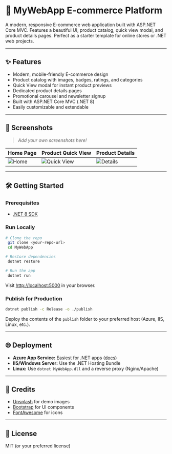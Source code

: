 ﻿# 🛒 MyWebApp E-commerce Platform

A modern, responsive E-commerce web application built with ASP.NET Core MVC. Features a beautiful UI, product catalog, quick view modal, and product details pages. Perfect as a starter template for online stores or .NET web projects.

---
 
## ✨ Features

- Modern, mobile-friendly E-commerce design
- Product catalog with images, badges, ratings, and categories  
- Quick View modal for instant product previews
- Dedicated product details pages
- Promotional carousel and newsletter signup
- Built with ASP.NET Core MVC (.NET 8)
- Easily customizable and extendable

---

## 🚀 Screenshots

> _Add your own screenshots here!_

| Home Page | Product Quick View | Product Details |
|---|---|---|
| ![Home](docs/screenshot-home.png) | ![Quick View](docs/screenshot-quickview.png) | ![Details](docs/screenshot-details.png) |

---

## 🛠️ Getting Started

### Prerequisites
- [.NET 8 SDK](https://dotnet.microsoft.com/en-us/download/dotnet/8.0)

### Run Locally
```bash
# Clone the repo
 git clone <your-repo-url>
 cd MyWebApp

# Restore dependencies
 dotnet restore

# Run the app
 dotnet run
```
Visit [http://localhost:5000](http://localhost:5000) in your browser.

### Publish for Production
```bash
dotnet publish -c Release -o ./publish
```
Deploy the contents of the `publish` folder to your preferred host (Azure, IIS, Linux, etc.).

---

## 🌐 Deployment
- **Azure App Service:** Easiest for .NET apps ([docs](https://docs.microsoft.com/en-us/azure/app-service/quickstart-dotnetcore))
- **IIS/Windows Server:** Use the .NET Hosting Bundle
- **Linux:** Use `dotnet MyWebApp.dll` and a reverse proxy (Nginx/Apache)

---

## 🙏 Credits
- [Unsplash](https://unsplash.com/) for demo images
- [Bootstrap](https://getbootstrap.com/) for UI components
- [FontAwesome](https://fontawesome.com/) for icons

---

## 📄 License
MIT (or your preferred license)


